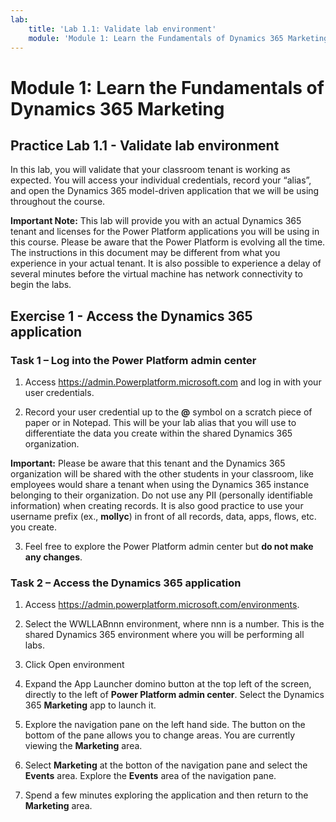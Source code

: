 ```yaml
---
lab:
    title: 'Lab 1.1: Validate lab environment'
    module: 'Module 1: Learn the Fundamentals of Dynamics 365 Marketing'
---
```



Module 1: Learn the Fundamentals of Dynamics 365 Marketing
========================

## Practice Lab 1.1 - Validate lab environment 

In this lab, you will validate that your classroom tenant is working as expected. You will access your individual credentials, record your “alias”, and open the Dynamics 365 model-driven application that we will be using throughout the course. 

**Important Note:** This lab will provide you with an actual Dynamics 365 tenant
and licenses for the Power Platform applications you will be using in this
course. Please be aware that the Power Platform is evolving all the time. The
instructions in this document may be different from what you experience in your
actual tenant. It is also possible to experience a delay of several
minutes before the virtual machine has network connectivity to begin the labs.

Exercise 1 - Access the Dynamics 365 application
---------------------------------------------------

### Task 1 – Log into the Power Platform admin center

1.  Access <https://admin.Powerplatform.microsoft.com> and log in with your user credentials.

2. Record your user credential up to the **@** symbol on a scratch piece of paper or in Notepad. This will be your lab alias that you will use to differentiate the data you create within the shared Dynamics 365 organization. 

**Important:** Please be aware that this tenant and the Dynamics 365 organization will be shared with the other students in your classroom, like employees would share a tenant when using the Dynamics 365 instance belonging to their organization. Do not use any PII (personally identifiable information) when creating records. It is also good practice to use your username prefix (ex., **mollyc**) in front of all records, data, apps, flows, etc. you create.

3. Feel free to explore the Power Platform admin center but **do not make any changes**.

### Task 2 – Access the Dynamics 365 application

1.  Access https://admin.powerplatform.microsoft.com/environments.

2. Select the WWLLABnnn environment, where nnn is a number. This is the shared Dynamics 365 environment where you will be performing all labs.

3. Click Open environment

4. Expand the App Launcher domino button at the top left of the screen, directly to the left of **Power Platform admin center**. Select the Dynamics 365 **Marketing** app to launch it.

5.  Explore the navigation pane on the left hand side. The button on the bottom of the pane allows you to change areas. You are currently viewing the **Marketing** area. 

6.  Select **Marketing** at the botton of the navigation pane and select the **Events** area. Explore the **Events** area of the navigation pane.  

7. Spend a few minutes exploring the application and then return to the **Marketing** area.
